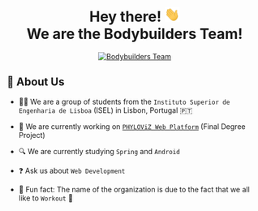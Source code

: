 <h1 align="center">
    Hey there! <img src="https://raw.githubusercontent.com/ABSphreak/ABSphreak/master/gifs/Hi.gif" width="30"><br> We are the <strong>Bodybuilders Team</strong>!
</h1>

<p align="center">
    <a href="https://github.com/bodybuilders-team">
        <img src="https://img.shields.io/badge/Bodybuilders%20Team-Organization-blue?style=for-the-badge&logo=github" alt="Bodybuilders Team">
    </a>
</p>


## 📌 About Us

- 👨‍💻 We are a group of students from the `Instituto Superior de Engenharia de Lisboa` (ISEL) in Lisbon, Portugal 🇵🇹

- 🔭 We are currently working on [`PHYLOViZ Web Platform`](https://github.com/bodybuilders-team/phyloviz-web-platform) (Final Degree Project)
 
- 🔍 We are currently studying `Spring` and `Android`

- ❓ Ask us about `Web Development`

- 🦆 Fun fact: The name of the organization is due to the fact that we all like to `Workout` 💪
